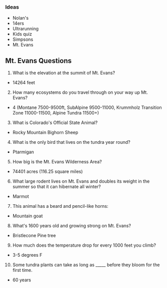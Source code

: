### Ideas
* Nolan's
* 14ers
* Ultrarunning
* Kids quiz
* Simpsons
* Mt. Evans

## Mt. Evans Questions
1. What is the elevation at the summit of Mt. Evans?
  * 14264 feet
2. How many ecosystems do you travel through on your way up Mt. Evans?
  * 4 (Montane 7500-9500ft, SubAlpine 9500-11000, Krummholz Transition Zone 11000-11500, Alpine Tundra 11500+)
3. What is Colorado's Official State Animal?
  * Rocky Mountain Bighorn Sheep
4. What is the only bird that lives on the tundra year round?
  * Ptarmigan
5. How big is the Mt. Evans Wilderness Area?
  * 74401 acres (116.25 square miles)
6. What large rodent lives on Mt. Evans and doubles its weight in the summer so that it can hibernate all winter?
  * Marmot
7. This animal has a beard and pencil-like horns:
  * Mountain goat
8. What's 1600 years old and growing strong on Mt. Evans?
  * Bristlecone Pine tree
9. How much does the temperature drop for every 1000 feet you climb?
  * 3-5 degrees F
10. Some tundra plants can take as long as _____ before they bloom for the first time.
  * 60 years
